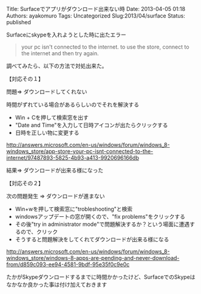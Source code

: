 Title: Surfaceでアプリがダウンロード出来ない時
Date: 2013-04-05 01:18
Authors: ayakomuro
Tags:  Uncategorized
Slug:2013/04/surface
Status: published

Surfaceにskypeを入れようとした時に出たエラー  


> your pc isn\'t connected to the internet. to use the store, connect to
> the internet and then try again.

調べてみたら、以下の方法で対処出来た。



【対応その１】



問題=\> ダウンロードしてくれない





時間がずれている場合があるらしいのでそれを解決する





-   Win + Cを押して検索窓を出す
-   \"Date and Time\"を入力して日時アイコンが出たらクリックする
-   日時を正しい物に変更する





<http://answers.microsoft.com/en-us/windows/forum/windows_8-windows_store/app-store-your-pc-isnt-connected-to-the-internet/97487893-5825-4b93-a413-9920696166db>

結果=\> ダウンロードが出来る様になった





【対応その２】









次の問題発生 =\> ダウンロードが進まない





-   Win+wを押して検索窓に\"trobleshooting\"と検索
-   windowsアップデートの窓が開くので、\"fix problems\"をクリックする
-   その後\"try in administrator
    mode\"で問題解決するか？という場面に遭遇するので、クリック
-   そうすると問題解決をしてくれてダウンロードが出来る様になる





<http://answers.microsoft.com/en-us/windows/forum/windows_8-windows_store/windows-8-apps-are-pending-and-never-download-from/d859c093-ee94-4581-9bdf-95e35f0c9e0c>











たかがSkypeダウンロードするまでに時間かかったけど、SurfaceでのSkypeはなかなか良かった事は付け加えておきます


